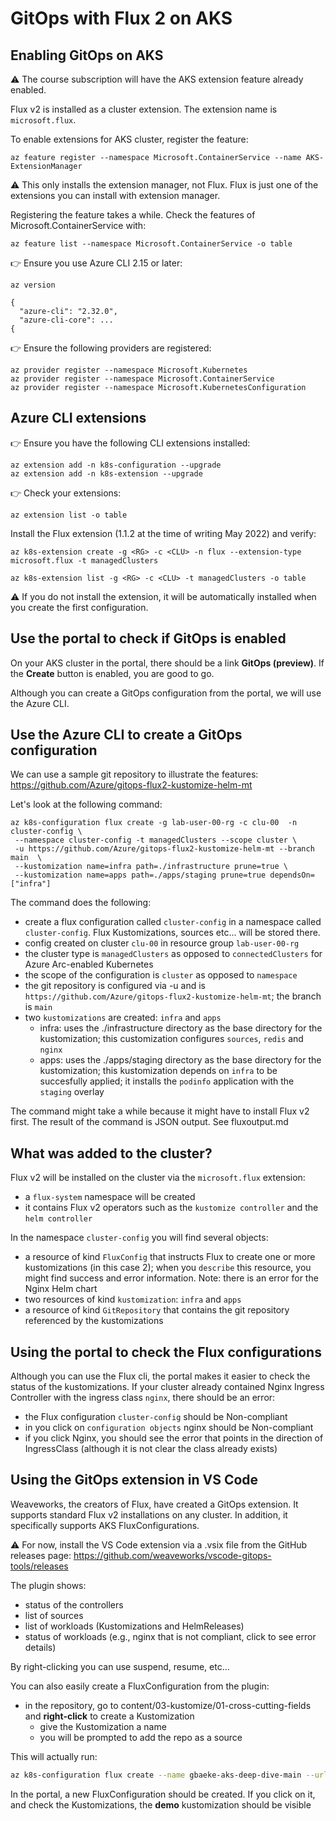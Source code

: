 # GitOps with Flux 2 on AKS

## Enabling GitOps on AKS

⚠️ The course subscription will have the AKS extension feature already enabled.

Flux v2 is installed as a cluster extension. The extension name is `microsoft.flux`. 

To enable extensions for AKS cluster, register the feature:

```
az feature register --namespace Microsoft.ContainerService --name AKS-ExtensionManager
```

⚠️ This only installs the extension manager, not Flux. Flux is just one of the extensions you can install with extension manager.

Registering the feature takes a while. Check the features of Microsoft.ContainerService with:

```
az feature list --namespace Microsoft.ContainerService -o table
```

👉 Ensure you use Azure CLI 2.15 or later:

```
az version

{
  "azure-cli": "2.32.0",
  "azure-cli-core": ...
{
```

👉 Ensure the following providers are registered:

```
az provider register --namespace Microsoft.Kubernetes
az provider register --namespace Microsoft.ContainerService
az provider register --namespace Microsoft.KubernetesConfiguration
```

## Azure CLI extensions

👉 Ensure you have the following CLI extensions installed:

```
az extension add -n k8s-configuration --upgrade
az extension add -n k8s-extension --upgrade
```

👉 Check your extensions:

```
az extension list -o table
```

Install the Flux extension (1.1.2 at the time of writing May 2022) and verify:


```
az k8s-extension create -g <RG> -c <CLU> -n flux --extension-type microsoft.flux -t managedClusters

az k8s-extension list -g <RG> -c <CLU> -t managedClusters -o table
```

⚠️ If you do not install the extension, it will be automatically installed when you create the first configuration.

## Use the portal to check if GitOps is enabled

On your AKS cluster in the portal, there should be a link **GitOps (preview)**. If the **Create** button is enabled, you are good to go.

Although you can create a GitOps configuration from the portal, we will use the Azure CLI.

## Use the Azure CLI to create a GitOps configuration

We can use a sample git repository to illustrate the features: https://github.com/Azure/gitops-flux2-kustomize-helm-mt

Let's look at the following command:

```
az k8s-configuration flux create -g lab-user-00-rg -c clu-00  -n cluster-config \
 --namespace cluster-config -t managedClusters --scope cluster \
 -u https://github.com/Azure/gitops-flux2-kustomize-helm-mt --branch main  \
 --kustomization name=infra path=./infrastructure prune=true \
 --kustomization name=apps path=./apps/staging prune=true dependsOn=["infra"]
```

The command does the following:
- create a flux configuration called `cluster-config` in a namespace called `cluster-config`. Flux Kustomizations, sources etc... will be stored there.
- config created on cluster `clu-00` in resource group `lab-user-00-rg`
- the cluster type is `managedClusters` as opposed to `connectedClusters` for Azure Arc-enabled Kubernetes
- the scope of the configuration is `cluster` as opposed to `namespace`
- the git repository is configured via -u and is `https://github.com/Azure/gitops-flux2-kustomize-helm-mt`; the branch is `main`
- two `kustomizations` are created: `infra` and `apps`
    - infra: uses the ./infrastructure directory as the base directory for the kustomization; this customization configures `sources`, `redis` and `nginx`
    - apps: uses the ./apps/staging directory as the base directory for the kustomization; this kustomization depends on `infra` to be succesfully applied; it installs the `podinfo` application with the `staging` overlay

The command might take a while because it might have to install Flux v2 first. The result of the command is JSON output. See fluxoutput.md

## What was added to the cluster?

Flux v2 will be installed on the cluster via the `microsoft.flux` extension:

- a `flux-system` namespace will be created
- it contains Flux v2 operators such as the `kustomize controller` and the `helm controller`

In the namespace `cluster-config` you will find several objects:

- a resource of kind `FluxConfig` that instructs Flux to create one or more kustomizations (in this case 2); when you `describe` this resource, you might find success and error information. Note: there is an error for the Nginx Helm chart
- two resources of kind `kustomization`: `infra` and `apps`
- a resource of kind `GitRepository` that contains the git repository referenced by the kustomizations

## Using the portal to check the Flux configurations

Although you can use the Flux cli, the portal makes it easier to check the status of the kustomizations. If your cluster already contained Nginx Ingress Controller with the ingress class `nginx`, there should be an error:

- the Flux configuration `cluster-config` should be Non-compliant
- in you click on `configuration objects` nginx should be Non-compliant
- if you click Nginx, you should see the error that points in the direction of IngressClass (although it is not clear the class already exists)


## Using the GitOps extension in VS Code

Weaveworks, the creators of Flux, have created a GitOps extension. It supports standard Flux v2 installations on any cluster. In addition, it specifically supports AKS FluxConfigurations.

⚠️ For now, install the VS Code extension via a .vsix file from the GitHub releases page: https://github.com/weaveworks/vscode-gitops-tools/releases

The plugin shows:
- status of the controllers
- list of sources
- list of workloads (Kustomizations and HelmReleases)
- status of workloads (e.g., nginx that is not compliant, click to see error details)

By right-clicking you can use suspend, resume, etc...

You can also easily create a FluxConfiguration from the plugin:
- in the repository, go to content/03-kustomize/01-cross-cutting-fields and **right-click** to create a Kustomization
  - give the Kustomization a name
  - you will be prompted to add the repo as a source

This will actually run:

```bash
az k8s-configuration flux create --name gbaeke-aks-deep-dive-main --url "https://github.com/gbaeke/aks-deep-dive.git" --branch "main" --kustomization name="demo" path="content/03-kustomize/01-cross-cutting-fields" --cluster-name clu-00 --cluster-type managedClusters --resource-group lab-user-00-rg --subscription cb0b66f7-22e3-4114-9c4a-c7f52cf80791
```

In the portal, a new FluxConfiguration should be created. If you click on it, and check the Kustomizations, the **demo** kustomization should be visible
